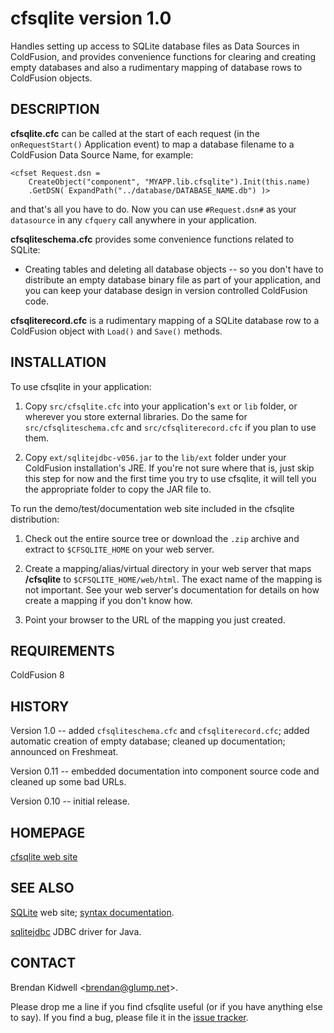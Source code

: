 # cfsqlite version 1.0

Handles setting up access to SQLite database files as Data Sources in ColdFusion, and provides convenience functions for clearing and creating empty databases and also a rudimentary mapping of database rows to ColdFusion objects.

## DESCRIPTION

**cfsqlite.cfc** can be called at the start of each request (in the `onRequestStart()` Application event) to map a database filename to a ColdFusion Data Source Name, for example:

    <cfset Request.dsn =
        CreateObject("component", "MYAPP.lib.cfsqlite").Init(this.name)
        .GetDSN( ExpandPath("../database/DATABASE_NAME.db") )>

and that's all you have to do. Now you can use `#Request.dsn#` as your `datasource` in any `cfquery` call anywhere in your application.

**cfsqliteschema.cfc** provides some convenience functions related to SQLite:

* Creating tables and deleting all database objects -- so you don't have to distribute an empty database binary file as part of your application, and you can keep your database design in version controlled ColdFusion code.

**cfsqliterecord.cfc** is a rudimentary mapping of a SQLite database row to a ColdFusion object with `Load()` and `Save()` methods.

## INSTALLATION

To use cfsqlite in your application:

1. Copy `src/cfsqlite.cfc` into your application's `ext` or `lib` folder, or wherever you store external libraries. Do the same for `src/cfsqliteschema.cfc` and `src/cfsqliterecord.cfc` if you plan to use them.

2. Copy `ext/sqlitejdbc-v056.jar` to the `lib/ext` folder under your ColdFusion installation's JRE. If you're not sure where that is, just skip this step for now and the first time you try to use cfsqlite, it will tell you the appropriate folder to copy the JAR file to.

To run the demo/test/documentation web site included in the cfsqlite distribution:

1. Check out the entire source tree or download the `.zip` archive and extract to `$CFSQLITE_HOME` on your web server.

2. Create a mapping/alias/virtual directory in your web server that maps **/cfsqlite** to `$CFSQLITE_HOME/web/html`. The exact name of the mapping is not important. See your web server's documentation for details on how create a mapping if you don't know how.

3. Point your browser to the URL of the mapping you just created.

## REQUIREMENTS

ColdFusion 8

## HISTORY

Version 1.0 -- added `cfsqliteschema.cfc` and `cfsqliterecord.cfc`; added automatic creation of empty database; cleaned up documentation; announced on Freshmeat.

Version 0.11 -- embedded documentation into component source code and cleaned up some bad URLs.

Version 0.10 -- initial release.

## HOMEPAGE

[cfsqlite web site](https://github.com/bkidwell/cfsqlite)

## SEE ALSO

[SQLite](http://sqlite.org/) web site; [syntax documentation](http://sqlite.org/lang.html).

[sqlitejdbc](http://www.zentus.com/sqlitejdbc/) JDBC driver for Java.

## CONTACT

Brendan Kidwell <[brendan@glump.net](mailto:brendan@glump.net)\>.

Please drop me a line if you find cfsqlite useful (or if you have anything else to say). If you find a bug, please file it in the [issue tracker](https://github.com/bkidwell/cfsqlite/issues/new).
